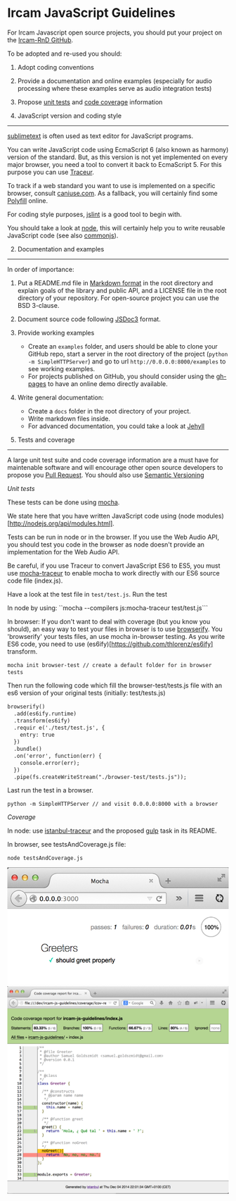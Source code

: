 Ircam JavaScript Guidelines
===========================

For Ircam Javascript open source projects, you should put your project on the [Ircam-RnD GitHub](https://github.com/Ircam-RnD).

To be adopted and re-used you should:

1. Adopt coding conventions
2. Provide a documentation and online examples (especially for audio processing where these examples serve as audio integration tests)
3. Propose [unit tests](http://en.wikipedia.org/wiki/Unit_testing) and [code coverage](http://en.wikipedia.org/wiki/Code_coverage) information

1. JavaScript version and coding style
--------------------------------------

[sublimetext](http://www.sublimetext.com/) is often used as text editor for JavaScript programs.

You can write JavaScript code using EcmaScript 6 (also known as harmony) version of the standard. But, as this version is not yet implemented on every major browser, you need a tool to convert it back to EcmaScript 5. For this purpose you can use [Traceur](https://github.com/google/traceur-compiler).

To track if a web standard you want to use is implemented on a specific browser, consult [caniuse.com](http://caniuse.com/). As a fallback, you will certainly find some [Polyfill](http://fr.wikipedia.org/wiki/Polyfill) online.

For coding style purposes, [jslint](http://www.jslint.com) is a good tool to begin with.

You should take a look at [node](http://nodejs.org/), this will certainly help you to write reusable JavaScript code (see also [commonjs](http://www.commonjs.org/])).


2. Documentation and examples
-----------------------------

In order of importance:

1. Put a README.md file in [Markdown format](http://daringfireball.net/projects/markdown/syntax) in the root directory and explain goals of the library and public API, and a LICENSE file in the root directory of your repository. For open-source project you can use the BSD 3-clause.
2. Document source code following [JSDoc3](http://usejsdoc.org/) format.
3. Provide working examples
    * Create an ```examples``` folder, and users should be able to clone your GitHub repo, start a server in the root directory of the project (```python -m SimpleHTTPServer```) and go to url ```http://0.0.0.0:8000/examples``` to see working examples.
    * For projects published on GitHub, you should consider using the [gh-pages](https://pages.github.com/) to have an online demo directly available.
4. Write general documentation:
    * Create a ```docs``` folder in the root directory of your project.
    * Write markdown files inside.
    * For advanced documentation, you could take a look at [Jehyll](http://jekyllrb.com/)


3. Tests and coverage
---------------------

A large unit test suite and code coverage information are a must have for maintenable software and will encourage other open source developers to propose you [Pull Request](https://help.github.com/articles/using-pull-requests/). You should also use [Semantic Versioning](http://semver.org/)

*Unit tests*

These tests can be done using [mocha](http://mochajs.org/).

We state here that you have written JavaScript code using (node modules)[http://nodejs.org/api/modules.html].

Tests can be run in node or in the browser. If you use the Web Audio API, you should test you code in the browser as node doesn't provide an implementation for the Web Audio API.

Be careful, if you use Traceur to convert JavaScript ES6 to ES5, you must use [mocha-traceur](https://www.npmjs.org/package/mocha-traceur) to enable mocha to work directly with our ES6 source code file (index.js).

Have a look at the test file in ```test/test.js```.
Run the test

In node by using: ``mocha --compilers js:mocha-traceur test/test.js```

In browser:
If you don't want to deal with coverage (but you know you should), an easy way to test your files in browser is to use [browserify](http://browserify.org/). You 'browserify' your tests files, an use mocha in-browser testing. As you write ES6 code, you need to use (es6ify)[https://github.com/thlorenz/es6ify] transform.

```
mocha init browser-test // create a default folder for in browser tests
```

Then run the following code which fill the browser-test/tests.js file with an es6 version of your original tests (initially: test/tests.js)

```
browserify()
  .add(es6ify.runtime)
  .transform(es6ify)
  .requir e('./test/test.js', {
    entry: true
  })
  .bundle()
  .on('error', function(err) {
    console.error(err);
  })
  .pipe(fs.createWriteStream("./browser-test/tests.js"));
```

Last run the test in a browser.

```
python -m SimpleHTTPServer // and visit 0.0.0.0:8000 with a browser
```

*Coverage*

In node: use [istanbul-traceur](https://www.npmjs.org/package/istanbul-traceur) and the proposed [gulp](http://gulpjs.com/) task in its README.

In browser, see testsAndCoverage.js file:
```
node testsAndCoverage.js
```

![Unit test in browser](./docs/unit-test.png)
![Coverage report](./docs/coverage.png)
